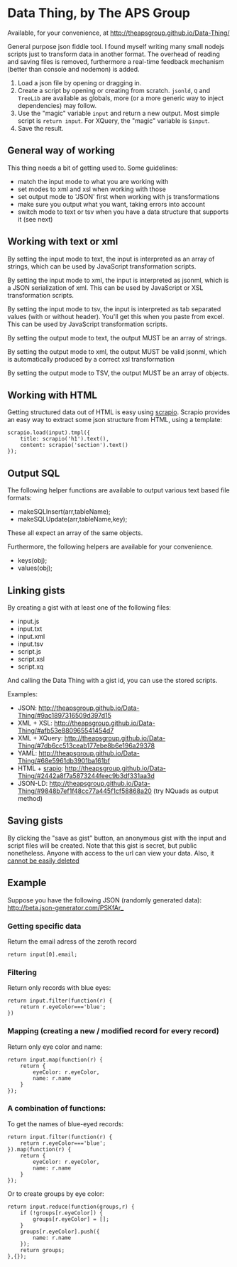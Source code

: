 Data Thing, by The APS Group
==========

Available, for your convenience, at <http://theapsgroup.github.io/Data-Thing/>

General purpose json fiddle tool. I found myself writing many small nodejs scripts just to transform data in another format. The overhead of reading and saving files is removed, furthermore a real-time feedback mechanism (better than console and nodemon) is added.

1. Load a json file by opening or dragging in.
2. Create a script by opening or creating from scratch. `jsonld`, `Q` and `TreeLib` are available as globals, more (or a more generic way to inject dependencies) may follow.
3. Use the "magic" variable `input` and return a new output. Most simple script is `return input`. For XQuery, the "magic" variable is `$input`.
4. Save the result.

General way of working
------------

This thing needs a bit of getting used to. Some guidelines:

- match the input mode to what you are working with
- set modes to xml and xsl when working with those
- set output mode to 'JSON' first when working with js transformations
- make sure you output what you want, taking errors into account
- switch mode to text or tsv when you have a data structure that supports it (see next)

Working with text or xml
-------------

By setting the input mode to text, the input is interpreted as an array of strings, which can be used by JavaScript transformation scripts.

By setting the input mode to xml, the input is interpreted as jsonml, which is a JSON serialization of xml. This can be used by JavaScript or XSL transformation scripts.

By setting the input mode to tsv, the input is interpreted as tab separated values (with or without header). You'll get this when you paste from excel. This can be used by JavaScript transformation scripts.

By setting the output mode to text, the output MUST be an array of strings.

By setting the output mode to xml, the output MUST be valid jsonml, which is automatically produced by a correct xsl transformation

By setting the output mode to TSV, the output MUST be an array of objects.

Working with HTML
--------

Getting structured data out of HTML is easy using [scrapio](https://github.com/rikkertkoppes/scrapio). Scrapio provides an easy way to extract some json structure from HTML, using a template:

    scrapio.load(input).tmpl({
        title: scrapio('h1').text(),
        content: scrapio('section').text()
    });

Output SQL
-----------

The following helper functions are available to output various text based file formats:

- makeSQLInsert(arr,tableName);
- makeSQLUpdate(arr,tableName,key);

These all expect an array of the same objects.

Furthermore, the following helpers are available for your convenience.

- keys(obj);
- values(obj);

Linking gists
-----------

By creating a gist with at least one of the following files:

- input.js
- input.txt
- input.xml
- input.tsv
- script.js
- script.xsl
- script.xq

And calling the Data Thing with a gist id, you can use the stored scripts.

Examples:

- JSON: <http://theapsgroup.github.io/Data-Thing/#9ac1897316509d397d15>
- XML + XSL: <http://theapsgroup.github.io/Data-Thing/#afb53e880965541454d7>
- XML + XQuery: <http://theapsgroup.github.io/Data-Thing/#7db6cc513ceab177ebe8b6e196a29378>
- YAML: <http://theapsgroup.github.io/Data-Thing/#68e5961db3901ba161bf>
- HTML + [srapio](https://github.com/rikkertkoppes/scrapio): <http://theapsgroup.github.io/Data-Thing/#2442a8f7a5873244feec9b3df331aa3d>
- JSON-LD: <http://theapsgroup.github.io/Data-Thing/#9848b7ef1f48cc77a445f1cf58868a20> (try NQuads as output method)

Saving gists
----------

By clicking the "save as gist" button, an anonymous gist with the input and script files will be created. Note that this gist is secret, but public nonetheless. Anyone with access to the url can view your data. Also, it [cannot be easily deleted](https://help.github.com/articles/deleting-an-anonymous-gist/)

Example
---------

Suppose you have the following JSON (randomly generated data): <http://beta.json-generator.com/PSKfAr_>

### Getting specific data

Return the email adress of the zeroth record

    return input[0].email;

### Filtering

Return only records with blue eyes:

    return input.filter(function(r) {
        return r.eyeColor==='blue';
    })

### Mapping (creating a new / modified record for every record)

Return only eye color and name:

    return input.map(function(r) {
        return {
            eyeColor: r.eyeColor,
            name: r.name
        }
    });

### A combination of functions:

To get the names of blue-eyed records:

    return input.filter(function(r) {
        return r.eyeColor==='blue';
    }).map(function(r) {
        return {
            eyeColor: r.eyeColor,
            name: r.name
        }
    });

Or to create groups by eye color:

    return input.reduce(function(groups,r) {
        if (!groups[r.eyeColor]) {
            groups[r.eyeColor] = [];
        }
        groups[r.eyeColor].push({
            name: r.name
        });
        return groups;
    },{});

